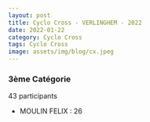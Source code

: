 ```yaml
---
layout: post
title: Cyclo Cross - VERLINGHEM - 2022
date: 2022-01-22
category: Cyclo Cross
tags: Cyclo Cross
image: assets/img/blog/cx.jpeg
---
```


### 3ème Catégorie
43 participants
- MOULIN FELIX : 26

